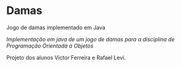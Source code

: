 Damas
=====

Jogo de damas implementado em Java

_Implementação em java de um jogo de damas para a disciplina de Programação Orientada a Objetos_

Projeto dos alunos Victor Ferreira e Rafael Levi.
